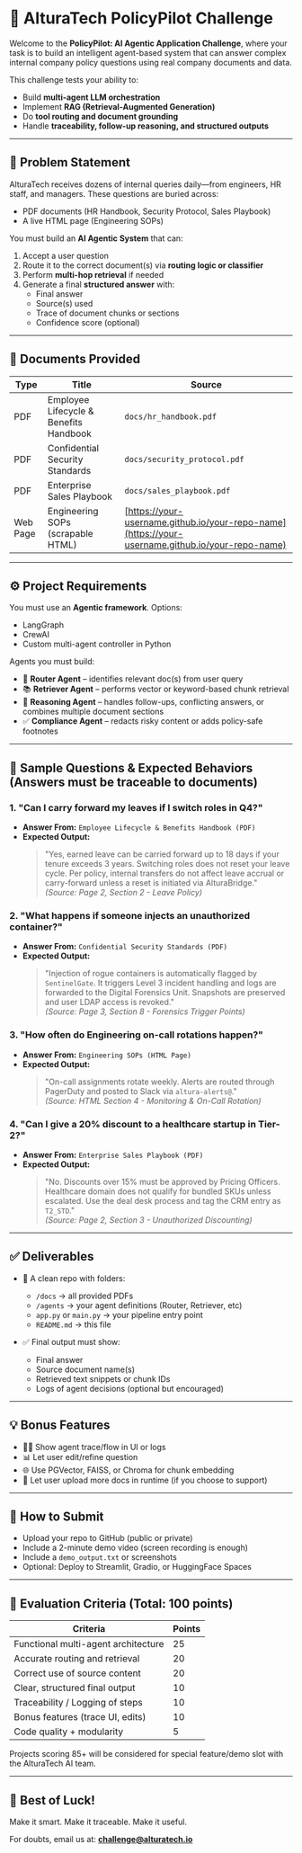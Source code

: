 # 🚀 AlturaTech PolicyPilot Challenge

Welcome to the **PolicyPilot: AI Agentic Application Challenge**, where your task is to build an intelligent agent-based system that can answer complex internal company policy questions using real company documents and data.

This challenge tests your ability to:
- Build **multi-agent LLM orchestration**
- Implement **RAG (Retrieval-Augmented Generation)**
- Do **tool routing and document grounding**
- Handle **traceability, follow-up reasoning, and structured outputs**

---

## 🧠 Problem Statement

AlturaTech receives dozens of internal queries daily—from engineers, HR staff, and managers. These questions are buried across:
- PDF documents (HR Handbook, Security Protocol, Sales Playbook)
- A live HTML page (Engineering SOPs)

You must build an **AI Agentic System** that can:
1. Accept a user question
2. Route it to the correct document(s) via **routing logic or classifier**
3. Perform **multi-hop retrieval** if needed
4. Generate a final **structured answer** with:
   - Final answer
   - Source(s) used
   - Trace of document chunks or sections
   - Confidence score (optional)

---

## 📁 Documents Provided

| Type      | Title                                             | Source |
|-----------|---------------------------------------------------|--------|
| PDF       | Employee Lifecycle & Benefits Handbook            | `docs/hr_handbook.pdf`       |
| PDF       | Confidential Security Standards                   | `docs/security_protocol.pdf` |
| PDF       | Enterprise Sales Playbook                         | `docs/sales_playbook.pdf`    |
| Web Page  | Engineering SOPs (scrapable HTML)                | [https://your-username.github.io/your-repo-name](https://your-username.github.io/your-repo-name) |

---

## ⚙️ Project Requirements

You must use an **Agentic framework**. Options:
- LangGraph
- CrewAI
- Custom multi-agent controller in Python

Agents you must build:
- 🧱 **Router Agent** – identifies relevant doc(s) from user query
- 📚 **Retriever Agent** – performs vector or keyword-based chunk retrieval
- 🧠 **Reasoning Agent** – handles follow-ups, conflicting answers, or combines multiple document sections
- ✅ **Compliance Agent** – redacts risky content or adds policy-safe footnotes

---

## 🧪 Sample Questions & Expected Behaviors (Answers must be traceable to documents)

### 1. "Can I carry forward my leaves if I switch roles in Q4?"
- **Answer From:** `Employee Lifecycle & Benefits Handbook (PDF)`
- **Expected Output:**
  > "Yes, earned leave can be carried forward up to 18 days if your tenure exceeds 3 years. Switching roles does not reset your leave cycle. Per policy, internal transfers do not affect leave accrual or carry-forward unless a reset is initiated via AlturaBridge."  
  > *(Source: Page 2, Section 2 - Leave Policy)*

### 2. "What happens if someone injects an unauthorized container?"
- **Answer From:** `Confidential Security Standards (PDF)`
- **Expected Output:**
  > "Injection of rogue containers is automatically flagged by `SentinelGate`. It triggers Level 3 incident handling and logs are forwarded to the Digital Forensics Unit. Snapshots are preserved and user LDAP access is revoked."  
  > *(Source: Page 3, Section 8 - Forensics Trigger Points)*

### 3. "How often do Engineering on-call rotations happen?"
- **Answer From:** `Engineering SOPs (HTML Page)`
- **Expected Output:**
  > "On-call assignments rotate weekly. Alerts are routed through PagerDuty and posted to Slack via `altura-alerts@`."  
  > *(Source: HTML Section 4 - Monitoring & On-Call Rotation)*

### 4. "Can I give a 20% discount to a healthcare startup in Tier-2?"
- **Answer From:** `Enterprise Sales Playbook (PDF)`
- **Expected Output:**
  > "No. Discounts over 15% must be approved by Pricing Officers. Healthcare domain does not qualify for bundled SKUs unless escalated. Use the deal desk process and tag the CRM entry as `T2_STD`."  
  > *(Source: Page 2, Section 3 - Unauthorized Discounting)*

---

## ✅ Deliverables

- 📂 A clean repo with folders:
  - `/docs` → all provided PDFs
  - `/agents` → your agent definitions (Router, Retriever, etc)
  - `app.py` or `main.py` → your pipeline entry point
  - `README.md` → this file

- ✅ Final output must show:
  - Final answer
  - Source document name(s)
  - Retrieved text snippets or chunk IDs
  - Logs of agent decisions (optional but encouraged)

---

## 💡 Bonus Features

- 🕵️‍♂️ Show agent trace/flow in UI or logs
- 📊 Let user edit/refine question
- 🌐 Use PGVector, FAISS, or Chroma for chunk embedding
- 📄 Let user upload more docs in runtime (if you choose to support)

---

## 🏑 How to Submit

- Upload your repo to GitHub (public or private)
- Include a 2-minute demo video (screen recording is enough)
- Include a `demo_output.txt` or screenshots
- Optional: Deploy to Streamlit, Gradio, or HuggingFace Spaces

---

## 🧾 Evaluation Criteria (Total: 100 points)

| Criteria                            | Points |
|-------------------------------------|--------|
| Functional multi-agent architecture | 25     |
| Accurate routing and retrieval      | 20     |
| Correct use of source content       | 20     |
| Clear, structured final output      | 10     |
| Traceability / Logging of steps     | 10     |
| Bonus features (trace UI, edits)    | 10     |
| Code quality + modularity           | 5      |

Projects scoring 85+ will be considered for special feature/demo slot with the AlturaTech AI team.

---

## 🙌 Best of Luck!
Make it smart. Make it traceable. Make it useful.

For doubts, email us at: **challenge@alturatech.io**
